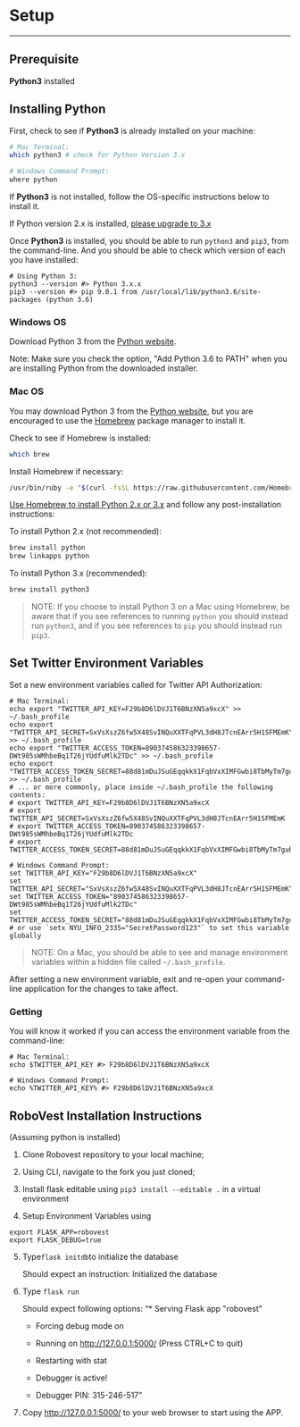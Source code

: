 # Setup
---
## Prerequisite

**Python3** installed

## Installing Python

First, check to see if **Python3** is already installed on your machine:

```` sh
# Mac Terminal:
which python3 # check for Python Version 3.x

# Windows Command Prompt:
where python
````

If **Python3** is not installed, follow the OS-specific instructions below to install it.

If Python version 2.x is installed, [please upgrade to 3.x](https://wiki.python.org/moin/Python2orPython3)

Once **Python3** is installed, you should be able to run `python3` and `pip3`, from the command-line. And you should be able to check which version of each you have installed:

```shell
# Using Python 3:
python3 --version #> Python 3.x.x
pip3 --version #> pip 9.0.1 from /usr/local/lib/python3.6/site-packages (python 3.6)
```
### Windows OS

Download Python 3 from the [Python website](https://www.python.org/downloads/).

Note: Make sure you check the option, "Add Python 3.6 to PATH" when you are installing Python from the downloaded installer.

### Mac OS

You may download Python 3 from the [Python website](https://www.python.org/downloads/), but you are encouraged to use the [Homebrew](https://brew.sh/) package manager to install it.

Check to see if Homebrew is installed:

```` sh
which brew
````

Install Homebrew if necessary:

```` sh
/usr/bin/ruby -e "$(curl -fsSL https://raw.githubusercontent.com/Homebrew/install/master/install)"
````

[Use Homebrew to install Python 2.x or 3.x](http://docs.brew.sh/Homebrew-and-Python.html) and follow any post-installation instructions:

To install Python 2.x (not recommended):

```` sh
brew install python
brew linkapps python
````

To install Python 3.x (recommended):

```` sh
brew install python3
````

> NOTE: If you choose to install Python 3 on a Mac using Homebrew, be aware that if you see references to running `python` you should instead run `python3`, and if you see references to `pip` you should instead run `pip3`.

## Set Twitter Environment Variables

Set a new environment variables called for Twitter API Authorization:

```shell
# Mac Terminal:
echo export "TWITTER_API_KEY=F29b8D6lDVJ1T6BNzXN5a9xcX" >> ~/.bash_profile
echo export "TWITTER_API_SECRET=SxVsXszZ6fw5X48SvINQuXXTFqPVL3dH8JTcnEArr5H1SFMEmK" >> ~/.bash_profile
echo export "TWITTER_ACCESS_TOKEN=890374586323398657-DWt985sWMhbeBq1T26jYUdfuMlk2TDc" >> ~/.bash_profile
echo export "TWITTER_ACCESS_TOKEN_SECRET=88d81mDuJSuGEqqkkX1FqbVxXIMFGwbi8TbMyTm7guha0" >> ~/.bash_profile
# ... or more commonly, place inside ~/.bash_profile the following contents:
# export TWITTER_API_KEY=F29b8D6lDVJ1T6BNzXN5a9xcX
# export TWITTER_API_SECRET=SxVsXszZ6fw5X48SvINQuXXTFqPVL3dH8JTcnEArr5H1SFMEmK
# export TWITTER_ACCESS_TOKEN=890374586323398657-DWt985sWMhbeBq1T26jYUdfuMlk2TDc
# export TWITTER_ACCESS_TOKEN_SECRET=88d81mDuJSuGEqqkkX1FqbVxXIMFGwbi8TbMyTm7guha0

# Windows Command Prompt:
set TWITTER_API_KEY="F29b8D6lDVJ1T6BNzXN5a9xcX"
set TWITTER_API_SECRET="SxVsXszZ6fw5X48SvINQuXXTFqPVL3dH8JTcnEArr5H1SFMEmK"
set TWITTER_ACCESS_TOKEN="890374586323398657-DWt985sWMhbeBq1T26jYUdfuMlk2TDc"
set TWITTER_ACCESS_TOKEN_SECRET="88d81mDuJSuGEqqkkX1FqbVxXIMFGwbi8TbMyTm7guha0"
# or use `setx NYU_INFO_2335="SecretPassword123"` to set this variable globally
```

>NOTE: On a Mac, you should be able to see and manage environment variables within a hidden file called
`~/.bash_profile`.

After setting a new environment variable, exit and re-open your command-line application for the changes to take affect.

### Getting

You will know it worked if you can access the environment variable from the command-line:

```shell
# Mac Terminal:
echo $TWITTER_API_KEY #> F29b8D6lDVJ1T6BNzXN5a9xcX

# Windows Command Prompt:
echo %TWITTER_API_KEY% #> F29b8D6lDVJ1T6BNzXN5a9xcX
```

## RoboVest Installation Instructions

(Assuming python is installed)

1. Clone Robovest repository to your local machine;

2. Using CLI, navigate to the fork you just cloned;

3. Install flask editable using ```pip3 install --editable .``` in a virtual environment

4. Setup Environment Variables using
```shell
export FLASK_APP=robovest
export FLASK_DEBUG=true
```

5. Type```flask initdb```to initialize the database

   Should expect an instruction: Initialized the database

6. Type ```flask run ```

   Should expect following options:
   “* Serving Flask app "robovest"

    * Forcing debug mode on
 
    * Running on http://127.0.0.1:5000/ (Press CTRL+C to quit)
 
    * Restarting with stat
 
    * Debugger is active!
 
    * Debugger PIN: 315-246-517”
 
6. Copy http://127.0.0.1:5000/ to your web browser to start using the APP.
